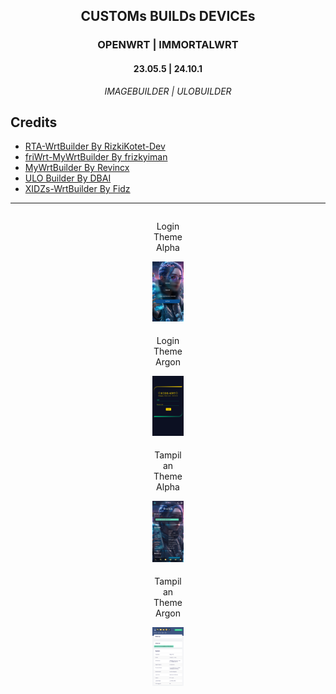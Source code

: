 <h2 align="center">CUSTOMs BUILDs DEVICEs</h2>
<h3 align="center">OPENWRT | IMMORTALWRT</h3>
<h4 align="center">23.05.5 | 24.10.1</h4>
<p align="center"><em>IMAGEBUILDER | ULOBUILDER</em></p>

**Credits**
---
* [RTA-WrtBuilder By RizkiKotet-Dev](https://github.com/rizkikotet-dev/RTA-WRT)
* [friWrt-MyWrtBuilder By frizkyiman](https://github.com/frizkyiman/friWrt-MyWrtBuilder)
* [MyWrtBuilder By Revincx](https://github.com/Revincx/MyWrtBuilder)
* [ULO Builder By DBAI](https://github.com/armarchindo/ULO-Builder/blob/main/ulo)
* [XIDZs-WrtBuilder By Fidz](https://t.me/xidz_x)
---
<div style="display: flex; flex-direction: column; align-items: center; gap: 5px;">
  <div style="text-align: center; width: 10%;">
    <p>Login Theme Alpha</p>
    <img src="/pictures/login-alpha.png" alt="Login Alpha" width="100%">
  </div>
  
  <div style="text-align: center; width: 10%;">
    <p>Login Theme Argon</p>
    <img src="/pictures/login-argon.png" alt="Login Argon" width="100%">
  </div>
  
  <div style="text-align: center; width: 10%;">
    <p>Tampilan Theme Alpha</p>
    <img src="/pictures/alpha-theme.png" alt="Theme Alpha" width="100%">
  </div>
  
  <div style="text-align: center; width: 10%;">
    <p>Tampilan Theme Argon</p>
    <img src="/pictures/argon-theme.png" alt="Theme Argon" width="100%">
  </div>
</div>
